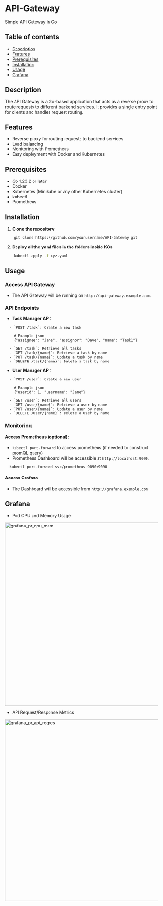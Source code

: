 # API-Gateway
Simple API Gateway in Go

## Table of contents
- [Description](#description)
- [Features](#features)
- [Prerequisites](#prerequisites)
- [Installation](#installation)
- [Usage](#usage)
- [Grafana](#Grafana)

## Description
The API Gateway is a Go-based application that acts as a reverse proxy to route requests to different backend services. It provides a single entry point for clients and handles request routing.

## Features
- Reverse proxy for routing requests to backend services
- Load balancing
- Monitoring with Prometheus
- Easy deployment with Docker and Kubernetes

## Prerequisites
- Go 1.23.2 or later
- Docker
- Kubernetes (Minikube or any other Kubernetes cluster)
- kubectl
- Prometheus

## Installation

1. **Clone the repository**
```sh
    git clone https://github.com/yourusername/API-Gateway.git
```
2. **Deploy all the yaml files in the folders inside K8s**
```sh
    kubectl apply -f xyz.yaml
```

## Usage

### Access API Gateway
- The API Gateway will be running on `http://api-gateway.example.com`.
### API Endpoints
- **Task Manager API:**
```
  - `POST /task`: Create a new task
    
    # Example json
    {"assignee": "Jane", "assignor": "Dave", "name": "Task1"}
   
  - `GET /task`: Retrieve all tasks
  - `GET /task/{name}`: Retrieve a task by name
  - `PUT /task/{name}`: Update a task by name
  - `DELETE /task/{name}`: Delete a task by name
```
- **User Manager API:**
```
  - `POST /user`: Create a new user
 
    # Example json
    {"userid": 1, "username": "Jane"}
   
  - `GET /user`: Retrieve all users
  - `GET /user/{name}`: Retrieve a user by name
  - `PUT /user/{name}`: Update a user by name
  - `DELETE /user/{name}`: Delete a user by name
```

### Monitoring

#### Access Prometheus (optional):
- `kubectl port-forward` to access prometheus (if needed to construct promQL query)
- Prometheus Dashboard will be accessible at `http://localhost:9090`.
```sh
  kubectl port-forward svc/prometheus 9090:9090
```
#### Access Grafana
- The Dashboard will be accessible from `http://grafana.example.com`

## Grafana
- Pod CPU and Memory Usage
<img width="604" alt="grafana_pr_cpu_mem" src="https://github.com/user-attachments/assets/19b54169-3f61-4d5d-916a-e08f8c597e5e">

- API Request/Response Metrics
<img width="599" alt="grafana_pr_api_reqres" src="https://github.com/user-attachments/assets/0618d5a7-40ba-4884-bb47-fd592e2e6a25">

